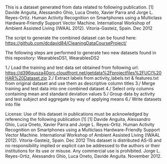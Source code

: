 This is a dataset generated from data related to following publication.
[1] Davide Anguita, Alessandro Ghio, Luca Oneto, Xavier Parra and Jorge L. Reyes-Ortiz. Human Activity Recognition on Smartphones using a Multiclass Hardware-Friendly Support Vector Machine. International Workshop of Ambient Assisted Living (IWAAL 2012). Vitoria-Gasteiz, Spain. Dec 2012

The script to generate the combined dataset can be found here: 
https://github.com/dcdavid84/CleaningDataCourseProject/


The following steps are performed to generate two new datasets found in this repository: WearablesDS1, WearablesDS2

1./ Load the training and test data set obtained from following url: https://d396qusza40orc.cloudfront.net/getdata%2Fprojectfiles%2FUCI%20HAR%20Dataset.zip
2./ Extract labels from activity_labels.txt & features.txt from original dataset and use them as descriptive column titles
3./ Merge training and test data into one combined dataset 
4./ Select only columns containing mean and standard deviation values 
5./ Group data by activity and test subject and aggregate by way of applying means
6./ Write datasets into file



License:
Use of this dataset in publications must be acknowledged by referencing the following publication [1] 
[1] Davide Anguita, Alessandro Ghio, Luca Oneto, Xavier Parra and Jorge L. Reyes-Ortiz. Human Activity Recognition on Smartphones using a Multiclass Hardware-Friendly Support Vector Machine. International Workshop of Ambient Assisted Living (IWAAL 2012). Vitoria-Gasteiz, Spain. Dec 2012
This dataset is distributed AS-IS and no responsibility implied or explicit can be addressed to the authors or their institutions for its use or misuse. Any commercial use is prohibited.
Jorge L. Reyes-Ortiz, Alessandro Ghio, Luca Oneto, Davide Anguita. November 2012.
